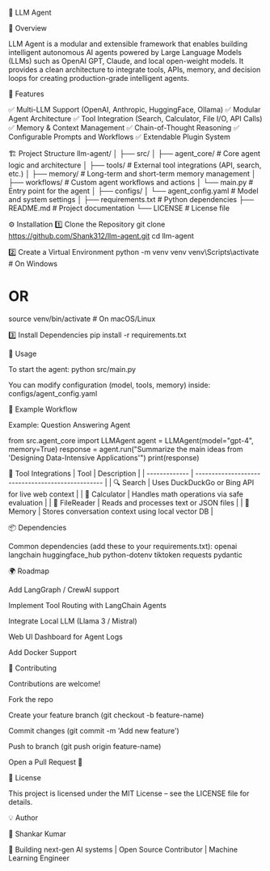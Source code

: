 🧠 LLM Agent

🚀 Overview

LLM Agent is a modular and extensible framework that enables building intelligent autonomous AI agents powered by Large Language Models (LLMs) such as OpenAI GPT, Claude, and local open-weight models.
It provides a clean architecture to integrate tools, APIs, memory, and decision loops for creating production-grade intelligent agents.


🧩 Features

✅ Multi-LLM Support (OpenAI, Anthropic, HuggingFace, Ollama)
✅ Modular Agent Architecture
✅ Tool Integration (Search, Calculator, File I/O, API Calls)
✅ Memory & Context Management
✅ Chain-of-Thought Reasoning
✅ Configurable Prompts and Workflows
✅ Extendable Plugin System


🏗️ Project Structure
llm-agent/
│
├── src/
│   ├── agent_core/          # Core agent logic and architecture
│   ├── tools/               # External tool integrations (API, search, etc.)
│   ├── memory/              # Long-term and short-term memory management
│   ├── workflows/           # Custom agent workflows and actions
│   └── main.py              # Entry point for the agent
│
├── configs/
│   └── agent_config.yaml    # Model and system settings
│
├── requirements.txt         # Python dependencies
├── README.md                # Project documentation
└── LICENSE                  # License file


⚙️ Installation
1️⃣ Clone the Repository
git clone https://github.com/Shank312/llm-agent.git
cd llm-agent

2️⃣ Create a Virtual Environment
python -m venv venv
venv\Scripts\activate    # On Windows
# OR
source venv/bin/activate # On macOS/Linux

3️⃣ Install Dependencies
pip install -r requirements.txt


🧩 Usage

To start the agent:
python src/main.py

You can modify configuration (model, tools, memory) inside:
configs/agent_config.yaml


🧰 Example Workflow

Example: Question Answering Agent

from src.agent_core import LLMAgent
agent = LLMAgent(model="gpt-4", memory=True)
response = agent.run("Summarize the main ideas from 'Designing Data-Intensive Applications'")
print(response)


🔌 Tool Integrations
| Tool          | Description                                       |
| ------------- | ------------------------------------------------- |
| 🔍 Search     | Uses DuckDuckGo or Bing API for live web context  |
| 🧮 Calculator | Handles math operations via safe evaluation       |
| 📂 FileReader | Reads and processes text or JSON files            |
| 🧠 Memory     | Stores conversation context using local vector DB |


📦 Dependencies

Common dependencies (add these to your requirements.txt):
openai
langchain
huggingface_hub
python-dotenv
tiktoken
requests
pydantic


🌍 Roadmap

 Add LangGraph / CrewAI support

 Implement Tool Routing with LangChain Agents

 Integrate Local LLM (Llama 3 / Mistral)

 Web UI Dashboard for Agent Logs

 Add Docker Support


 🤝 Contributing

Contributions are welcome!

Fork the repo

Create your feature branch (git checkout -b feature-name)

Commit changes (git commit -m 'Add new feature')

Push to branch (git push origin feature-name)

Open a Pull Request 🎯


🧾 License

This project is licensed under the MIT License – see the LICENSE
 file for details.


 💡 Author

👤 Shankar Kumar

💬 Building next-gen AI systems | Open Source Contributor | Machine Learning Engineer
